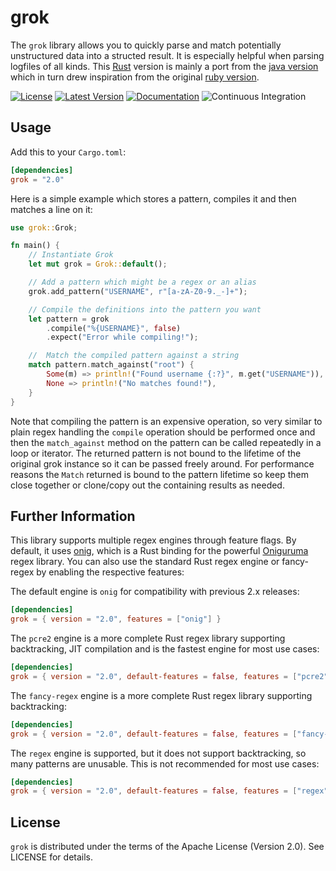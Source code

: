 grok
====

The `grok` library allows you to quickly parse and match potentially unstructured data into a structed result. It is especially helpful when parsing logfiles of all kinds. This [Rust](http://rust-lang.org) version is mainly a port from the [java version](https://github.com/thekrakken/java-grok) which in turn drew inspiration from the original [ruby version](https://github.com/logstash-plugins/logstash-filter-grok).

[![License](https://img.shields.io/badge/License-Apache%202.0-blue.svg)](https://opensource.org/licenses/Apache-2.0)
[![Latest Version](https://img.shields.io/crates/v/grok.svg)](https://crates.io/crates/grok)
[![Documentation](https://docs.rs/grok/badge.svg)](https://docs.rs/grok)
![Continuous Integration](https://github.com/mmastrac/grok/actions/workflows/ci.yml/badge.svg?branch=main)

## Usage
Add this to your `Cargo.toml`:

```toml
[dependencies]
grok = "2.0"
```

Here is a simple example which stores a pattern, compiles it and then matches a line on it:

```rust
use grok::Grok;

fn main() {
    // Instantiate Grok
    let mut grok = Grok::default();

    // Add a pattern which might be a regex or an alias
    grok.add_pattern("USERNAME", r"[a-zA-Z0-9._-]+");

    // Compile the definitions into the pattern you want
    let pattern = grok
        .compile("%{USERNAME}", false)
        .expect("Error while compiling!");

    //  Match the compiled pattern against a string
    match pattern.match_against("root") {
        Some(m) => println!("Found username {:?}", m.get("USERNAME")),
        None => println!("No matches found!"),
    }
}
```

Note that compiling the pattern is an expensive operation, so very similar to plain regex handling the `compile`
operation should be performed once and then the `match_against` method on the pattern can be called repeatedly
in a loop or iterator. The returned pattern is not bound to the lifetime of the original grok instance so it can
be passed freely around. For performance reasons the `Match` returned is bound to the pattern lifetime so keep
them close together or clone/copy out the containing results as needed.

## Further Information

This library supports multiple regex engines through feature flags. By default,
it uses [onig](https://crates.io/crates/onig), which is a Rust binding for the
powerful [Oniguruma](https://github.com/kkos/oniguruma) regex library. You can
also use the standard Rust regex engine or fancy-regex by enabling the
respective features:

The default engine is `onig` for compatibility with previous 2.x releases:

```toml
[dependencies]
grok = { version = "2.0", features = ["onig"] }
```

The `pcre2` engine is a more complete Rust regex library supporting
backtracking, JIT compilation and is the fastest engine for most use cases:

```toml
[dependencies]
grok = { version = "2.0", default-features = false, features = ["pcre2"] }
```

The `fancy-regex` engine is a more complete Rust regex library supporting
backtracking:

```toml
[dependencies]
grok = { version = "2.0", default-features = false, features = ["fancy-regex"] }
```

The `regex` engine is supported, but it does not support backtracking, so many
patterns are unusable. This is not recommended for most use cases:

```toml
[dependencies]
grok = { version = "2.0", default-features = false, features = ["regex"] }
```

## License
`grok` is distributed under the terms of the Apache License (Version 2.0). 
See LICENSE for details.

